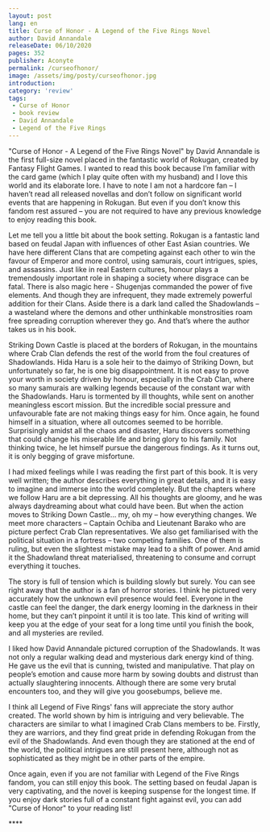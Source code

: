 ```yaml
---
layout: post
lang: en
title: Curse of Honor - A Legend of the Five Rings Novel
author: David Annandale
releaseDate: 06/10/2020
pages: 352
publisher: Aconyte
permalink: /curseofhonor/
image: /assets/img/posty/curseofhonor.jpg
introduction:
category: 'review'
tags:
 - Curse of Honor
 - book review
 - David Annandale
 - Legend of the Five Rings
---
```

  "Curse of Honor - A Legend of the Five Rings Novel" by David Annandale is the first full-size novel placed in the fantastic world of Rokugan, created by Fantasy Flight Games. I wanted to read this book because I’m familiar with the card game (which I play quite often with my husband) and I love this world and its elaborate lore. I have to note I am not a hardcore fan – I haven’t read all released novellas and don’t follow on significant world events that are happening in Rokugan. But even if you don’t know this fandom rest assured – you are not required to have any previous knowledge to enjoy reading this book.

  Let me tell you a little bit about the book setting. Rokugan is a fantastic land based on feudal Japan with influences of other East Asian countries. We have here different Clans that are competing against each other to win the favour of Emperor and more control, using samurais, court intrigues, spies, and assassins. Just like in real Eastern cultures, honour plays a tremendously important role in shaping a society where disgrace can be fatal. There is also magic here - Shugenjas commanded the power of five elements. And though they are infrequent, they made extremely powerful addition for their Clans. Aside there is a dark land called the Shadowlands – a wasteland where the demons and other unthinkable monstrosities roam free spreading corruption wherever they go. And that’s where the author takes us in his book.

  Striking Down Castle is placed at the borders of Rokugan, in the mountains where Crab Clan defends the rest of the world from the foul creatures of Shadowlands. Hida Haru is a sole heir to the daimyo of Striking Down, but unfortunately so far, he is one big disappointment. It is not easy to prove your worth in society driven by honour, especially in the Crab Clan, where so many samurais are walking legends because of the constant war with the Shadowlands. Haru is tormented by ill thoughts, while sent on another meaningless escort mission. But the incredible social pressure and unfavourable fate are not making things easy for him. Once again, he found himself in a situation, where all outcomes seemed to be horrible. Surprisingly amidst all the chaos and disaster, Haru discovers something that could change his miserable life and bring glory to his family. Not thinking twice, he let himself pursue the dangerous findings. As it turns out, it is only begging of grave misfortune.

  I had mixed feelings while I was reading the first part of this book. It is very well written; the author describes everything in great details, and it is easy to imagine and immerse into the world completely. But the chapters where we follow Haru are a bit depressing. All his thoughts are gloomy, and he was always daydreaming about what could have been. But when the action moves to Striking Down Castle… my, oh my – how everything changes. We meet more characters – Captain Ochiba and Lieutenant Barako who are picture perfect Crab Clan representatives. We also get familiarised with the political situation in a fortress – two competing families. One of them is ruling, but even the slightest mistake may lead to a shift of power. And amid it the Shadowland threat materialised, threatening to consume and corrupt everything it touches.

  The story is full of tension which is building slowly but surely. You can see right away that the author is a fan of horror stories. I think he pictured very accurately how the unknown evil presence would feel. Everyone in the castle can feel the danger, the dark energy looming in the darkness in their home, but they can’t pinpoint it until it is too late. This kind of writing will keep you at the edge of your seat for a long time until you finish the book, and all mysteries are reviled.

  I liked how David Annandale pictured corruption of the Shadowlands. It was not only a regular walking dead and mysterious dark energy kind of thing. He gave us the evil that is cunning, twisted and manipulative. That play on people’s emotion and cause more harm by sowing doubts and distrust than actually slaughtering innocents. Although there are some very brutal encounters too, and they will give you goosebumps, believe me.

  I think all Legend of Five Rings' fans will appreciate the story author created. The world shown by him is intriguing and very believable. The characters are similar to what I imagined Crab Clans members to be. Firstly, they are warriors, and they find great pride in defending Rokugan from the evil of the Shadowlands. And even though they are stationed at the end of the world, the political intrigues are still present here, although not as sophisticated as they might be in other parts of the empire.

  Once again, even if you are not familiar with Legend of the Five Rings fandom, you can still enjoy this book. The setting based on feudal Japan is very captivating, and the novel is keeping suspense for the longest time. If you enjoy dark stories full of a constant fight against evil, you can add "Curse of Honor" to your reading list!

\*\*\*\*
